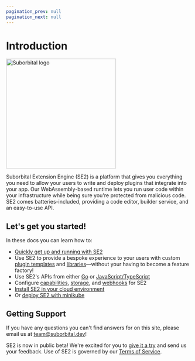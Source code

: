 ```yaml
---
pagination_prev: null
pagination_next: null
---
```


# Introduction

<img src="/img/hero.svg" width="300" height="300" alt="Suborbital logo"/>

Suborbital Extension Engine (SE2) is a platform that gives you everything you need to allow your users to write and deploy plugins that integrate into your app. Our WebAssembly-based runtime lets you run user code within your infrastructure while being sure you're protected from malicious code. SE2 comes batteries-included, providing a code editor, builder service, and an easy-to-use API.

## Let's get you started!

In these docs you can learn how to:

- [Quickly get up and running with SE2](./quickstart.md)
- Use SE2 to provide a bespoke experience to your users with custom [plugin templates](./how-to/customize-plugins/custom-plugin-templates.md) and [libraries](./how-to/customize-plugins/custom-libraries.md)—without your having to become a feature factory!
- Use SE2's APIs from either [Go](./how-to/se2-go.md) or [JavaScript/TypeScript](./how-to/se2-js.md)
- Configure [capabilities](./how-to/deploy/cloud-deployment/configure-capabilities.md), [storage](./how-to/deploy/cloud-deployment/configure-storage.md), and [webhooks](./how-to/deploy/cloud-deployment/configure-webhooks.md) for SE2
- [Install SE2 in your cloud environment](./how-to/deploy/cloud-deployment/install-se2-in-your-cloud-environment.md)
- Or [deploy SE2 with minikube](./how-to/deploy/other-deployments/minikube.md)

## Getting Support

If you have any questions you can't find answers for on this site, please email us at team@suborbital.dev!

SE2 is now in public beta! We're excited for you to [give it a try](./quickstart.md) and send us your feedback. Use of SE2 is governed by our [Terms of Service](https://suborbital.network/terms-of-service.pdf).
